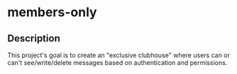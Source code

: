 # members-only

## Description

This project's goal is to create an "exclusive clubhouse" where users can or can't see/write/delete messages based on authentication and permissions.
